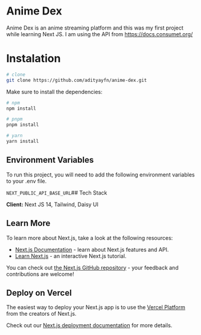 # Anime Dex

Anime Dex is an anime streaming platform and this was my first project while learning Next JS. I am using the API from https://docs.consumet.org/

# Instalation

```bash
# clone
git clone https://github.com/adityayfn/anime-dex.git
```

Make sure to install the dependencies:

```bash
# npm
npm install

# pnpm
pnpm install

# yarn
yarn install
```

## Environment Variables

To run this project, you will need to add the following environment variables to your .env file.

`NEXT_PUBLIC_API_BASE_URL`## Tech Stack

**Client:** Next JS 14, Tailwind, Daisy UI

## Learn More

To learn more about Next.js, take a look at the following resources:

- [Next.js Documentation](https://nextjs.org/docs) - learn about Next.js features and API.
- [Learn Next.js](https://nextjs.org/learn) - an interactive Next.js tutorial.

You can check out [the Next.js GitHub repository](https://github.com/vercel/next.js/) - your feedback and contributions are welcome!

## Deploy on Vercel

The easiest way to deploy your Next.js app is to use the [Vercel Platform](https://vercel.com/new?utm_medium=default-template&filter=next.js&utm_source=create-next-app&utm_campaign=create-next-app-readme) from the creators of Next.js.

Check out our [Next.js deployment documentation](https://nextjs.org/docs/deployment) for more details.
